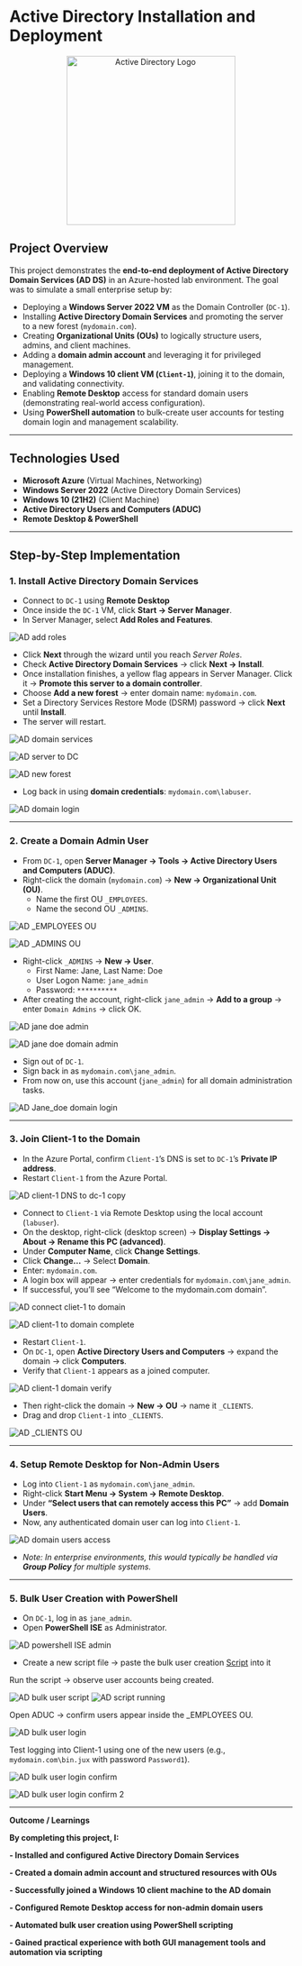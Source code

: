 # Active Directory Installation and Deployment

<p align="center">
  <img src="https://i.imgur.com/pU5A58S.png" alt="Active Directory Logo" width="300"/>
</p>  

##  Project Overview  
This project demonstrates the **end-to-end deployment of Active Directory Domain Services (AD DS)** in an Azure-hosted lab environment. The goal was to simulate a small enterprise setup by:  

- Deploying a **Windows Server 2022 VM** as the Domain Controller (`DC-1`).  
- Installing **Active Directory Domain Services** and promoting the server to a new forest (`mydomain.com`).  
- Creating **Organizational Units (OUs)** to logically structure users, admins, and client machines.  
- Adding a **domain admin account** and leveraging it for privileged management.  
- Deploying a **Windows 10 client VM (`Client-1`)**, joining it to the domain, and validating connectivity.  
- Enabling **Remote Desktop** access for standard domain users (demonstrating real-world access configuration).  
- Using **PowerShell automation** to bulk-create user accounts for testing domain login and management scalability.  
 

---

##  Technologies Used  
- **Microsoft Azure** (Virtual Machines, Networking)  
- **Windows Server 2022** (Active Directory Domain Services)  
- **Windows 10 (21H2)** (Client Machine)  
- **Active Directory Users and Computers (ADUC)**  
- **Remote Desktop & PowerShell**  

---

##  Step-by-Step Implementation  

###  1. Install Active Directory Domain Services  
 
- Connect to `DC-1` using **Remote Desktop**  
- Once inside the `DC-1` VM, click **Start → Server Manager**.  
- In Server Manager, select **Add Roles and Features**.  

![AD add roles](https://github.com/user-attachments/assets/a1db6bc9-623b-4b01-8046-0ac54fe7fc9d)


- Click **Next** through the wizard until you reach *Server Roles*.  
- Check **Active Directory Domain Services** → click **Next → Install**.  
- Once installation finishes, a yellow flag appears in Server Manager. Click it → **Promote this server to a domain controller**.  
- Choose **Add a new forest** → enter domain name: `mydomain.com`.  
- Set a Directory Services Restore Mode (DSRM) password → click **Next** until **Install**.  
- The server will restart.  

![AD domain services](https://github.com/user-attachments/assets/7c5f88d4-d127-48df-8484-55eb0c1b696e)

![AD server to DC](https://github.com/user-attachments/assets/ae012834-88e1-40b6-9117-33f8c4a90f50)

![AD new forest](https://github.com/user-attachments/assets/830bf2c6-457a-4627-a19b-0b94800156c4)

- Log back in using **domain credentials**: `mydomain.com\labuser`.  


![AD domain login](https://github.com/user-attachments/assets/db65cf9b-24a9-4141-89d9-cf99a11e209b)


 

---

###  2. Create a Domain Admin User  
  
- From `DC-1`, open **Server Manager → Tools → Active Directory Users and Computers (ADUC)**.  
- Right-click the domain (`mydomain.com`) → **New → Organizational Unit (OU)**.  
  - Name the first OU `_EMPLOYEES`.  
  - Name the second OU `_ADMINS`.  

![AD _EMPLOYEES OU](https://github.com/user-attachments/assets/5461847d-b6a2-4feb-84be-f6eceb389d2b)

![AD _ADMINS OU](https://github.com/user-attachments/assets/73676180-ad02-4f45-85ca-69d93709238a)

- Right-click `_ADMINS` → **New → User**.  
  - First Name: Jane, Last Name: Doe  
  - User Logon Name: `jane_admin`  
  - Password: `**********`  
- After creating the account, right-click `jane_admin` → **Add to a group** → enter `Domain Admins` → click OK.  

![AD jane doe admin](https://github.com/user-attachments/assets/b6ccb19e-5c20-4939-898c-28cd44e53912)

![AD jane doe domain admin](https://github.com/user-attachments/assets/28ad1116-0304-4b07-990e-850056038038)


- Sign out of `DC-1`.  
- Sign back in as `mydomain.com\jane_admin`.  
- From now on, use this account (`jane_admin`) for all domain administration tasks.  

![AD Jane_doe domain login](https://github.com/user-attachments/assets/07729a57-a019-4668-a744-01dfcc968d70)

---

###  3. Join Client-1 to the Domain  
 
- In the Azure Portal, confirm `Client-1`’s DNS is set to `DC-1`’s **Private IP address**.  
- Restart `Client-1` from the Azure Portal.

![AD client-1 DNS to dc-1 copy](https://github.com/user-attachments/assets/087272e3-8d3c-4f00-b3c9-5767844c027d)

  
- Connect to `Client-1` via Remote Desktop using the local account (`labuser`).  
- On the desktop, right-click (desktop screen) → **Display Settings → About → Rename this PC (advanced)**.  
- Under **Computer Name**, click **Change Settings**.  
- Click **Change…** → Select **Domain**.  
- Enter: `mydomain.com`.  
- A login box will appear → enter credentials for `mydomain.com\jane_admin`.  
- If successful, you’ll see “Welcome to the mydomain.com domain”.

![AD connect cliet-1 to domain](https://github.com/user-attachments/assets/565436ce-e4f8-45a2-a595-6181d526925d)

![AD client-1 to domain complete](https://github.com/user-attachments/assets/dee9ed1e-9b22-4606-9b5d-33f11e9d18e8)

   
- Restart `Client-1`.  
- On `DC-1`, open **Active Directory Users and Computers** → expand the domain → click **Computers**.  
- Verify that `Client-1` appears as a joined computer.  

![AD client-1 domain verify](https://github.com/user-attachments/assets/9cda34ec-25d9-4b99-8a7c-b38a3ea7cc14)

- Then right-click the domain → **New → OU** → name it `_CLIENTS`.  
- Drag and drop `Client-1` into `_CLIENTS`.  

![AD _CLIENTS OU](https://github.com/user-attachments/assets/fb72b15d-af29-40d6-b555-60034cad02b3)

---

###  4. Setup Remote Desktop for Non-Admin Users  
 
- Log into `Client-1` as `mydomain.com\jane_admin`.  
- Right-click **Start Menu → System → Remote Desktop**.    
- Under **“Select users that can remotely access this PC”** → add **Domain Users**.  
- Now, any authenticated domain user can log into `Client-1`.  


![AD domain users access](https://github.com/user-attachments/assets/9870d767-b864-4e14-b2c9-20c349d745b5)


- *Note: In enterprise environments, this would typically be handled via **Group Policy** for multiple systems.*  


---

###  5. Bulk User Creation with PowerShell  
  
- On `DC-1`, log in as `jane_admin`.  
- Open **PowerShell ISE** as Administrator.  

![AD powershell ISE admin](https://github.com/user-attachments/assets/80c30ee6-6ff6-4d1c-bd40-4c051bc2f543)


- Create a new script file → paste the bulk user creation [Script](https://github.com/joshmadakor1/AD_PS/blob/master/Generate-Names-Create-Users.ps1) into it 


Run the script → observe user accounts being created.

![AD bulk user script](https://github.com/user-attachments/assets/0ace2d67-2668-4295-9f09-e9d862becd78)
![AD script running](https://github.com/user-attachments/assets/810cebc2-661d-4596-88b2-197abd9602b6)

Open ADUC → confirm users appear inside the _EMPLOYEES OU.

![AD bulk user login](https://github.com/user-attachments/assets/3ce65488-4d7e-452d-b3e7-89b8dd456575)

Test logging into Client-1 using one of the new users (e.g., `mydomain.com\bin.jux` with password `Password1`).

![AD bulk user login confirm](https://github.com/user-attachments/assets/859d53e4-850b-48c2-8783-4dcfa99bf8d2)

![AD bulk user login confirm 2](https://github.com/user-attachments/assets/097e2ac9-3f8d-4cef-b49b-83a9478df44a)

---

**Outcome / Learnings**

**By completing this project, I:**

**- Installed and configured Active Directory Domain Services**

**- Created a domain admin account and structured resources with OUs**

**- Successfully joined a Windows 10 client machine to the AD domain**

**- Configured Remote Desktop access for non-admin domain users**

**- Automated bulk user creation using PowerShell scripting**

**- Gained practical experience with both GUI management tools and automation via 
    scripting**
